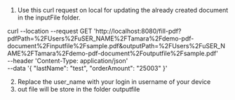 1. Use this curl request on local for updating the already created document in the inputFile folder. 

curl --location --request GET 'http://localhost:8080/fill-pdf?pdfPath=%2FUsers%2FuSER_NAME%2FTamara%2Fdemo-pdf-document%2Finputfile%2Fsample.pdf&outputPath=%2FUsers%2FuSER_NAME%2FTamara%2Fdemo-pdf-document%2Foutputfile%2Fsample.pdf' \
--header 'Content-Type: application/json' \
--data '{
    "lastName": "test",
    "orderAmount": "25003"
}'

2. Replace the user_name with your login in username of your device
3. out file will be store in the folder outputfile
